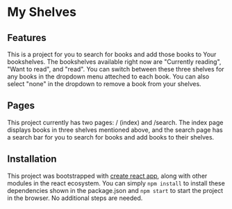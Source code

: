 # My Shelves

## Features

This is a project for you to search for books and add those books to Your bookshelves. The bookshelves available right now are "Currently reading", "Want to read", and "read". You can switch between these three shelves for any books in the dropdown menu atteched to each book. You can also select "none" in the dropdown to remove a book from your shelves. 

## Pages
This project currently has two pages: / (index) and /search. The index page displays books in three shelves mentioned above, and the search page has a search bar for you to search for books and add books to their shelves. 

## Installation

This project was bootstrapped with [create react app](https://github.com/facebookincubator/create-react-app), along with other modules in the react ecosystem. You can simply `npm install` to install these dependencies shown in the package.json and `npm start` to start the project in the browser. No additional steps are needed. 
